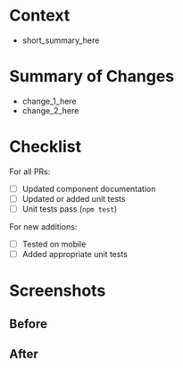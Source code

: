 # Context
- short_summary_here

# Summary of Changes
- change_1_here
- change_2_here

# Checklist

For all PRs:
- [ ] Updated component documentation
- [ ] Updated or added unit tests
- [ ] Unit tests pass (`npm test`)

For new additions:
- [ ] Tested on mobile
- [ ] Added appropriate unit tests

# Screenshots

## Before

## After
